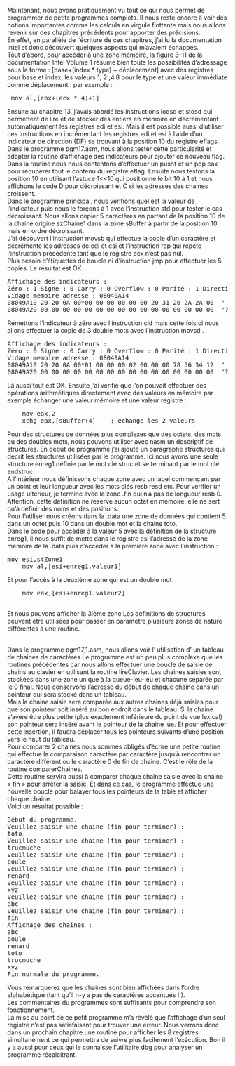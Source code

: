 Maintenant, nous avons pratiquement vu tout ce qui nous permet de programmer de petits programmes complets. Il nous reste encore à voir des notions importantes comme les calculs en virgule flottante mais nous allons revenir sur des chapitres précédents pour apporter des précisions. <br>
En effet, en parallèle de l’écriture de ces chapitres, j’ai lu la documentation Intel et donc découvert quelques aspects qui m’avaient échappés.<br>
Tout d’abord, pour accéder à une zone mémoire, la figure 3-11 de la documentation Intel Volume 1 résume bien toute les possibilités d’adressage sous la forme :
[base+(index * type) + déplacement]  avec  des registres pour base et index, les valeurs 1, 2 ,4,8 pour le type et une valeur immédiate comme déplacement : par exemple :
<pre> mov al,[ebx+(ecx * 4)+1]</pre>
Ensuite au chapitre 13, j’avais abordé les instructions lodsd et stosd  qui permettent de lire et de stocker des entiers en mémoire en décrémentant automatiquement les registres edi et esi. Mais il est possible aussi d’utiliser ces instructions en incrémentant les registres edi et esi à l’aide d’un indicateur de direction (DF) se trouvant à la position 10 du registre eflags.<br>
Dans le programme pgm17.asm, nous allons tester cette particularité et adapter la routine d’affichage des indicateurs pour ajouter ce nouveau flag. <br>
Dans la routine nous nous contentons d’effectuer un pushf et un pop eax pour récupérer tout le contenu du registre eflag. Ensuite nous testons la position 10 en utilisant l’astuce 1<<10 qui positionne le bit 10 à 1 et nous affichons le code D pour décroissant et C si les adresses des chaines croissent.<br>
Dans le programme principal, nous vérifions quel est la valeur de l’indicateur puis nous le forçons à 1 avec l’instruction std pour tester le cas décroissant. Nous allons copier 5 caractères en partant de la position 10 de la chaine origine szChaine1 dans la zone sBuffer à partir de la position 10 mais en ordre décroissant.<br>
 J’ai découvert l’instruction movsb qui effectue la copie d’un caractère et décrémente les adresses de edi et esi et l’instruction rep qui répète l’instruction précédente tant que le registre ecx n’est pas nul.<br>
Plus besoin d’étiquettes de boucle ni d’instruction jmp pour effectuer les 5 copies. Le résultat est OK.<br>
<pre>
Affichage des indicateurs :
Zéro : 1 Signe : 0 Carry : 0 Overflow : 0 Parité : 1 Direction : D
Vidage memoire adresse : 08049A14
08049A10 20 20 0A 00*00 00 00 00 00 00 20 31 20 2A 2A 00  "  ???????? 1 **?"
08049A20 00 00 00 00 00 00 00 00 00 00 00 00 00 00 00 00  "????????????????"
</pre>
Remettons l’indicateur à zéro avec l’instruction cld mais cette fois ci nous allons effectuer la copie de 3 double mots  avec l’instruction movsd .
<pre>
Affichage des indicateurs :
Zéro : 0 Signe : 0 Carry : 0 Overflow : 0 Parité : 1 Direction : C
Vidage memoire adresse : 08049A14
08049A10 20 20 0A 00*01 00 00 00 02 00 00 00 78 56 34 12  "  ??????????xV4?"
08049A20 00 00 00 00 00 00 00 00 00 00 00 00 00 00 00 00  "????????????????"
</pre>
Là aussi tout est OK.
Ensuite j’ai vérifié que l’on pouvait effectuer des opérations arithmétiques directement avec des valeurs en mémoire par exemple échanger une valeur mémoire et une valeur registre :
<pre>
    mov eax,2
    xchg eax,[sBuffer+4]    ; echange les 2 valeurs</pre>

Pour des structures de données plus complexes que des octets, des mots ou des doubles mots, nous pouvons utiliser avec nasm un descriptif de structures. En début de programme j’ai ajouté un paragraphe structures qui décrit les structures utilisées par le programme. Ici nous avons une seule structure enreg1 définie par le mot clé struc et se terminant par le mot clé endstruc. <br>
A l’intérieur nous définissons chaque zone avec un label commençant par un point et leur longueur avec les mots clés resb resd etc. Pour vérifier un usage ultérieur, je termine avec la zone .fin qui n’a pas de longueur resb 0. Attention, cette définition ne reserve aucun octet en mémoire, elle ne sert qu’à définir des noms et des positions. <br>
Pour l’utiliser nous créons dans la .data une zone de données qui contient 5 dans un octet puis 10 dans un double mot et la chaine toto.<br>
Dans le code pour accéder à la valeur 5 avec la définition de la structure enreg1, il nous suffit de mette dans le registre esi l’adresse de la zone mémoire de la .data puis d’accéder à la première zone avec l’instruction :
<pre>
mov esi,stZone1
    mov al,[esi+enreg1.valeur1]
</pre>
Et pour l’accès à la deuxième zone  qui est un double mot 
<pre>
    mov eax,[esi+enreg1.valeur2]
    </pre>
Et nous pouvons afficher la 3ième zone 
Les définitions de structures peuvent être utilisées pour passer en paramètre plusieurs zones de nature différentes à une routine. <br><br>

Dans le programme pgm17_1.asm, nous allons voir l’ utilisation d’ un tableau de chaines de caractères.Le programme est un peu plus complexe que les routines précédentes car nous allons effectuer une boucle de saisie de chains au clavier en utilisant la routine lireClavier. Les chaines saisies sont stockèes dans une zone unique à la queue-leu-leu et chacune séparée par le 0 final. Nous conservons l’adresse du début de chaque chaine dans un pointeur qui sera stocké dans un tableau.<br>
Mais la chaine saisie sera comparée aux autres chaines déjà saisies pour que son pointeur soit inséré au bon endroit dans le tableau. Si la chaine s’avère être plus petite (plus exactement inférieure du point de vue lexical) son pointeur sera inséré avant le pointeur de la chaine lue. Et pour effectuer cette insertion, il faudra déplacer tous les pointeurs suivants d’une position vers le haut du tableau.<br>
Pour comparer 2 chaines nous sommes obligés d’écrire une petite routine qui effectue la comparaison caractère par caractère jusqu’à rencontrer un caractère différent ou le caractère 0 de fin de chaine. C’est le rôle de la routine comparerChaines. <br>
Cette routine servira aussi à comparer chaque chaine saisie avec la chaine « fin » pour arrêter la saisie. Et dans ce cas, le programme effectue une nouvelle boucle pour balayer tous les pointeurs de la table et afficher chaque chaine.<br>
Voici un résultat possible :

<pre>Début du programme.
Veuillez saisir une chaine (fin pour terminer) :
toto
Veuillez saisir une chaine (fin pour terminer) :
trucmuche
Veuillez saisir une chaine (fin pour terminer) :
poule
Veuillez saisir une chaine (fin pour terminer) :
renard
Veuillez saisir une chaine (fin pour terminer) :
xyz
Veuillez saisir une chaine (fin pour terminer) :
abc
Veuillez saisir une chaine (fin pour terminer) :
fin
Affichage des chaines :
abc
poule
renard
toto
trucmuche
xyz
Fin normale du programme.</pre>
Vous remarquerez que les chaines sont bien affichées dans l’ordre alphabétique (tant qu’il n-y a pas de caractères accentués !!).<br>
Les commentaires du programmes sont suffisants pour comprendre son fonctionnement.<br>
La mise au point de ce petit programme m’a révélé que l’affichage d’un seul registre n’est pas satisfaisant pour trouver une erreur. Nous verrons donc dans un prochain chapitre une routine pour afficher les 8 registres simultanément ce qui permettra de suivre plus facilement l’exécution.  Bon il y a aussi pour ceux qui le connaisse l’utilitaire dbg pour analyser un programme récalcitrant. <br>
